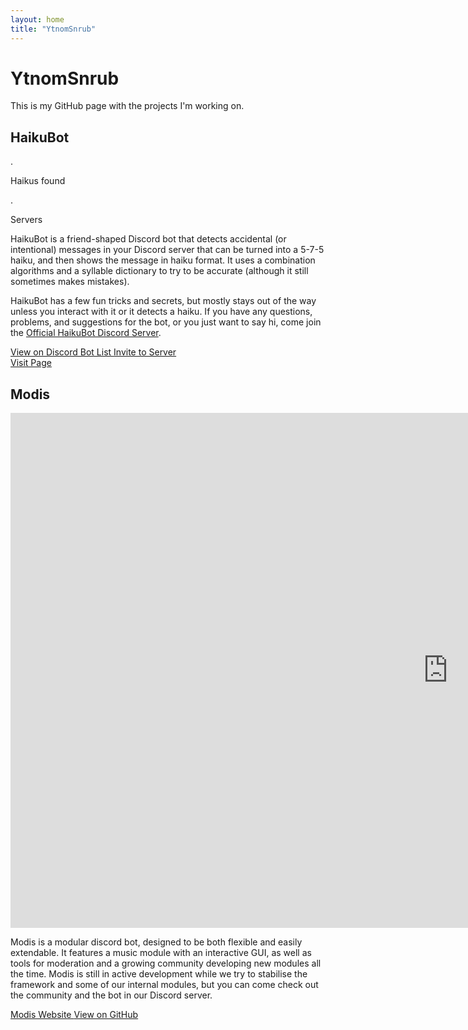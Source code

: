 ```yaml
---
layout: home
title: "YtnomSnrub"
---
```

# YtnomSnrub

This is my GitHub page with the projects I'm working on.

## HaikuBot

<div class="button-row">
    <div class="stat-count haiku-count">
        <p class="stat-counter haiku-counter loading" data-api="haikucount" data-loop-time="10000">.</p>
        <p>Haikus found</p>
    </div>
    <div class="stat-count server-count">
        <p class="stat-counter server-counter loading" data-api="server_count" data-dbl="true" data-loop-time="300000">.</p>
        <p>Servers</p>
    </div>
</div>

HaikuBot is a friend-shaped Discord bot that detects accidental (or intentional) messages in your Discord server that can be turned into a 5-7-5 haiku, and then shows the message in haiku format. It uses a combination algorithms and a syllable dictionary to try to be accurate (although it still sometimes makes mistakes).

HaikuBot has a few fun tricks and secrets, but mostly stays out of the way unless you interact with it or it detects a haiku. If you have any questions, problems, and suggestions for the bot, or you just want to say hi, come join the [Official HaikuBot Discord Server](https://discord.gg/Cm5v93M).

<div class="button-row">
    <a class="button button-discord" href="https://discordbots.org/bot/372175794895585280">
        View on Discord Bot List
    </a>
    <a class="button" href="https://discordapp.com/oauth2/authorize?client_id=372175794895585280&scope=bot&permissions=19520">
        Invite to Server
    </a>
</div>

<div class="button-row">
    <a class="button button-haiku" href="/haikubot/">
        Visit Page
    </a>
</div>

## Modis

<div class="youtube-player">
    <iframe width='1400' height='824' onload="iframe_loaded(this)" src="https://www.youtube.com/embed/ZsT8oq5qN2M?&theme=dark&color=white&autohide=2&modestbranding=1&showinfo=0&rel=0" frameborder="0" allowtransparency="true" gesture="media"></iframe>
</div>

Modis is a modular discord bot, designed to be both flexible and easily extendable. It features a music module with an interactive GUI, as well as tools for moderation and a growing community developing new modules all the time. Modis is still in active development while we try to stabilise the framework and some of our internal modules, but you can come check out the community and the bot in our Discord server.

<div class="button-row">
    <a class="button button-modis" href="https://infraxion.github.io/modis">
        Modis Website
    </a>
    <a class="button" href="https://github.com/infraxion/modis">
        View on GitHub
    </a>
</div>
